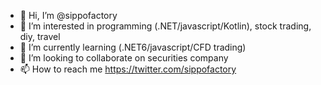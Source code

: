 - 👋 Hi, I’m @sippofactory
- 👀 I’m interested in programming (.NET/javascript/Kotlin), stock trading, diy, travel
- 🌱 I’m currently learning (.NET6/javascript/CFD trading)
- 💞️ I’m looking to collaborate on securities company
- 📫 How to reach me https://twitter.com/sippofactory
